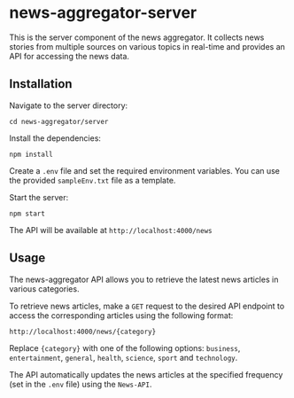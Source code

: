 # news-aggregator-server

This is the server component of the news aggregator. It collects news stories from multiple sources on various topics in real-time and provides an API for accessing the news data.

## Installation

Navigate to the server directory:

```
cd news-aggregator/server
```

Install the dependencies:

```
npm install
```

Create a `.env` file and set the required environment variables. You can use the provided `sampleEnv.txt` file as a template.

Start the server:

```
npm start
```

The API will be available at `http://localhost:4000/news`

## Usage

The news-aggregator API allows you to retrieve the latest news articles in various categories.

To retrieve news articles, make a `GET` request to the desired API endpoint to access the corresponding articles using the following format:

```
http://localhost:4000/news/{category}
```

Replace `{category}` with one of the following options: `business`, `entertainment`, `general`, `health`, `science`, `sport` and `technology`.

The API automatically updates the news articles at the specified frequency (set in the `.env` file) using the `News-API`.
